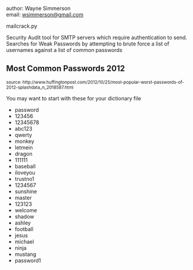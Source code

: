 <br>author: Wayne Simmerson
<br>email: wsimmerson@gmail.com

<p>mailcrack.py</p>
        
<p>Security Audit tool for SMTP servers which require authentication to send.
Searches for Weak Passwords by attempting to brute force a list of usernames
against a list of common passwords</p>
                       
<h2>Most Common Passwords 2012</h2>
<sub>source: http://www.huffingtonpost.com/2012/10/25/most-popular-worst-passwords-of-2012-splashdata_n_2018587.html </sub>
<p>You may want to start with these for your dictionary file</p>
<ul>
<li>password</li>
<li>123456</li>
<li>12345678</li>
<li>abc123</li>
<li>qwerty</li>
<li>monkey</li>
<li>letmein</li>
<li>dragon</li>
<li>111111</li>
<li>baseball</li>
<li>iloveyou</li>
<li>trustno1</li>
<li>1234567</li>
<li>sunshine</li>
<li>master</li>
<li>123123</li>
<li>welcome</li>
<li>shadow</li>
<li>ashley</li>
<li>football</li>
<li>jesus</li>
<li>michael</li>
<li>ninja</li>
<li>mustang</li>
<li>password1</li>
</ul>
